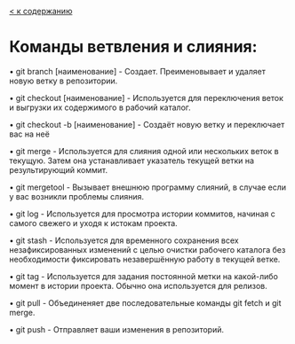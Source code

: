[< к содержанию](./readme.md)

# Команды ветвления и слияния:

• git branch [наименование] - Cоздает. Преименовывает и удаляет новую ветку в репозитории.

• git checkout [наименование] - Используется для переключения веток и выгрузки их содержимого в рабочий каталог.

• git checkout -b [наименование] - Cоздаёт новую ветку и переключает вас на неё

• git merge - Используется для слияния одной или нескольких веток в текущую. Затем она устанавливает указатель текущей ветки на результирующий коммит.

• git mergetool - Вызывает внешнюю программу слияний, в случае если у вас возникли проблемы слияния.

• git log - Используется для просмотра истории коммитов, начиная с самого свежего и уходя к истокам проекта.

• git stash - Используется для временного сохранения всех незафиксированных изменений с целью очистки рабочего каталога без необходимости фиксировать незавершённую работу в текущей ветке.

• git tag - Используется для задания постоянной метки на какой-либо момент в истории проекта. Обычно она используется для релизов.

• git pull - Объединеняет две последовательные команды git fetch и git merge.

• git push - Отправляет ваши изменения в репозиторий.